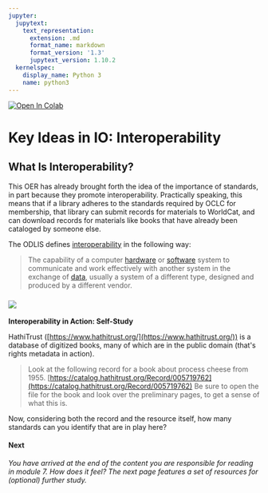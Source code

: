 ```yaml
---
jupyter:
  jupytext:
    text_representation:
      extension: .md
      format_name: markdown
      format_version: '1.3'
      jupytext_version: 1.10.2
  kernelspec:
    display_name: Python 3
    name: python3
---
```


<!-- #region id="view-in-github" colab_type="text" -->
<a href="https://colab.research.google.com/github/e3la/Organizing-Information-in-Information-Agencies/blob/master/mod7_s_fixodlis.ipynb" target="_parent"><img src="https://colab.research.google.com/assets/colab-badge.svg" alt="Open In Colab"/></a>
<!-- #endregion -->

<!-- #region id="yQNfKWlCAKZ-" -->
Key Ideas in IO: Interoperability
=================================

**What Is Interoperability?**
-----------------------------

This OER has already brought forth the idea of the importance of standards, in part because they promote interoperability. Practically speaking, this means that if a library adheres to the standards required by OCLC for membership, that library can submit records for materials to WorldCat, and can download records for materials like books that have already been cataloged by someone else.

The ODLIS defines [interoperability](https://products.abc-clio.com/ODLIS/odlis_i.aspx) in the following way:

> The capability of a computer [hardware](https://products.abc-clio.com/ODLIS/odlis_h.aspx#hardware) or [software](https://products.abc-clio.com/ODLIS/odlis_s.aspx#software) system to communicate and work effectively with another system in the exchange of [data](https://products.abc-clio.com/ODLIS/odlis_d.aspx#data), usually a system of a different type, designed and produced by a different vendor.

### ![](https://missouri.instructure.com/courses/10640/files/7506582/download)  
**Interoperability in Action: Self-Study**

HathiTrust ([https://www.hathitrust.org/](https://www.hathitrust.org/)) is a database of digitized books, many of which are in the public domain (that's rights metadata in action). 

> Look at the following record for a book about process cheese from 1955. [https://catalog.hathitrust.org/Record/005719762](https://catalog.hathitrust.org/Record/005719762) Be sure to open the file for the book and look over the preliminary pages, to get a sense of what this is. 

Now, considering both the record and the resource itself, how many standards can you identify that are in play here?

#### **Next**

_You have arrived at the end of the content you are responsible for reading in module 7. How does it feel? The next page features a set of resources for (optional) further study._
<!-- #endregion -->
